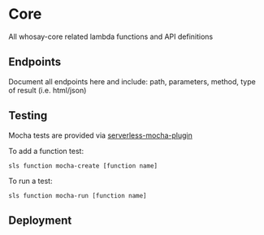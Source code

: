 # Core

All whosay-core related lambda functions and API definitions

## Endpoints

Document all endpoints here and include: path, parameters, method, type of result (i.e. html/json)

## Testing

Mocha tests are provided via [serverless-mocha-plugin](https://github.com/SC5/serverless-mocha-plugin)

To add a function test:

`sls function mocha-create [function name]`

To run a test:

`sls function mocha-run [function name]`

## Deployment

